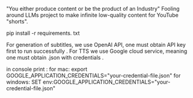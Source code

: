 "You either produce content or be the product of an Industry"
Fooling around LLMs project to make infinite low-quality content for YouTube "shorts". 

 
  
  pip install -r requirements. txt 

For generation of subtitles, we use OpenAI API, one must obtain API key first to run successfully .
For TTS we use Google cloud service, meaning one must obtain .json with credentials . 

in console print : 
  for mac: 
export GOOGLE_APPLICATION_CREDENTIALS="your-credential-file.json"
  for windows: 
  SET env:GOOGLE_APPLICATION_CREDENTIALS="your-credential-file.json"

